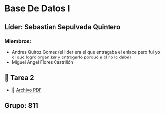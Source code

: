 # Base De Datos I   
## Líder: Sebastian Sepulveda Quintero  
 ### Miembros:   
 - Andres Quiroz Gomez (el lider era el que entragaba el enlace pero fui yo el que logre organizar y entregarlo porque a el no le daba)  
 - Miguel Angel Flores Castrillón
 ## 📂 Tarea 2
- 📄 [Archivo PDF](TIA2(1).pdf) 
## Grupo: 811   
 
